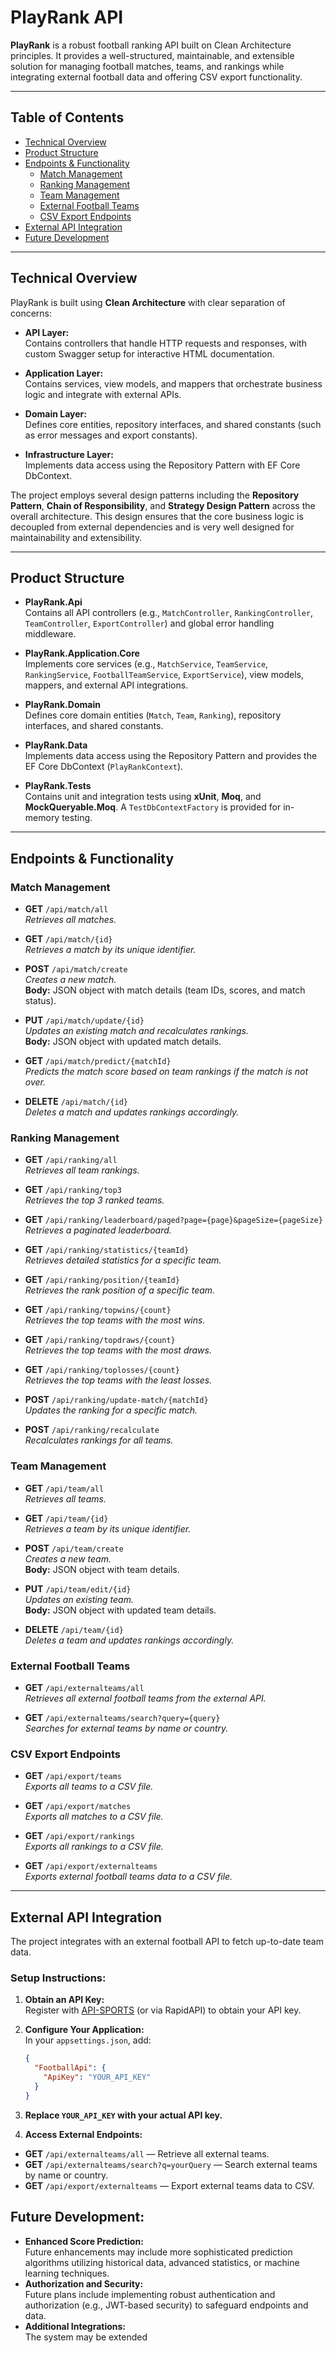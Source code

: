 # PlayRank API

**PlayRank** is a robust football ranking API built on Clean Architecture principles. It provides a well-structured, maintainable, and extensible solution for managing football matches, teams, and rankings while integrating external football data and offering CSV export functionality.

---

## Table of Contents

- [Technical Overview](#technical-overview)
- [Product Structure](#product-structure)
- [Endpoints & Functionality](#endpoints--functionality)
  - [Match Management](#match-management)
  - [Ranking Management](#ranking-management)
  - [Team Management](#team-management)
  - [External Football Teams](#external-football-teams)
  - [CSV Export Endpoints](#csv-export-endpoints)
- [External API Integration](#external-api-integration)
- [Future Development](#future-development)

---

## Technical Overview

PlayRank is built using **Clean Architecture** with clear separation of concerns:

- **API Layer:**  
  Contains controllers that handle HTTP requests and responses, with custom Swagger setup for interactive HTML documentation.

- **Application Layer:**  
  Contains services, view models, and mappers that orchestrate business logic and integrate with external APIs.

- **Domain Layer:**  
  Defines core entities, repository interfaces, and shared constants (such as error messages and export constants).

- **Infrastructure Layer:**  
  Implements data access using the Repository Pattern with EF Core DbContext.

The project employs several design patterns including the **Repository Pattern**, **Chain of Responsibility**, and **Strategy Design Pattern** across the overall architecture. This design ensures that the core business logic is decoupled from external dependencies and is very well designed for maintainability and extensibility.

---

## Product Structure

- **PlayRank.Api**  
  Contains all API controllers (e.g., `MatchController`, `RankingController`, `TeamController`, `ExportController`) and global error handling middleware.

- **PlayRank.Application.Core**  
  Implements core services (e.g., `MatchService`, `TeamService`, `RankingService`, `FootballTeamService`, `ExportService`), view models, mappers, and external API integrations.

- **PlayRank.Domain**  
  Defines core domain entities (`Match`, `Team`, `Ranking`), repository interfaces, and shared constants.

- **PlayRank.Data**  
  Implements data access using the Repository Pattern and provides the EF Core DbContext (`PlayRankContext`).

- **PlayRank.Tests**  
  Contains unit and integration tests using **xUnit**, **Moq**, and **MockQueryable.Moq**. A `TestDbContextFactory` is provided for in-memory testing.

---

## Endpoints & Functionality

### Match Management

- **GET** `/api/match/all`  
  *Retrieves all matches.*

- **GET** `/api/match/{id}`  
  *Retrieves a match by its unique identifier.*

- **POST** `/api/match/create`  
  *Creates a new match.*  
  **Body:** JSON object with match details (team IDs, scores, and match status).

- **PUT** `/api/match/update/{id}`  
  *Updates an existing match and recalculates rankings.*  
  **Body:** JSON object with updated match details.

- **GET** `/api/match/predict/{matchId}`  
  *Predicts the match score based on team rankings if the match is not over.*

- **DELETE** `/api/match/{id}`  
  *Deletes a match and updates rankings accordingly.*

### Ranking Management

- **GET** `/api/ranking/all`  
  *Retrieves all team rankings.*

- **GET** `/api/ranking/top3`  
  *Retrieves the top 3 ranked teams.*

- **GET** `/api/ranking/leaderboard/paged?page={page}&pageSize={pageSize}`  
  *Retrieves a paginated leaderboard.*

- **GET** `/api/ranking/statistics/{teamId}`  
  *Retrieves detailed statistics for a specific team.*

- **GET** `/api/ranking/position/{teamId}`  
  *Retrieves the rank position of a specific team.*

- **GET** `/api/ranking/topwins/{count}`  
  *Retrieves the top teams with the most wins.*

- **GET** `/api/ranking/topdraws/{count}`  
  *Retrieves the top teams with the most draws.*

- **GET** `/api/ranking/toplosses/{count}`  
  *Retrieves the top teams with the least losses.*

- **POST** `/api/ranking/update-match/{matchId}`  
  *Updates the ranking for a specific match.*

- **POST** `/api/ranking/recalculate`  
  *Recalculates rankings for all teams.*

### Team Management

- **GET** `/api/team/all`  
  *Retrieves all teams.*

- **GET** `/api/team/{id}`  
  *Retrieves a team by its unique identifier.*

- **POST** `/api/team/create`  
  *Creates a new team.*  
  **Body:** JSON object with team details.

- **PUT** `/api/team/edit/{id}`  
  *Updates an existing team.*  
  **Body:** JSON object with updated team details.

- **DELETE** `/api/team/{id}`  
  *Deletes a team and updates rankings accordingly.*

### External Football Teams

- **GET** `/api/externalteams/all`  
  *Retrieves all external football teams from the external API.*

- **GET** `/api/externalteams/search?query={query}`  
  *Searches for external teams by name or country.*

### CSV Export Endpoints

- **GET** `/api/export/teams`  
  *Exports all teams to a CSV file.*

- **GET** `/api/export/matches`  
  *Exports all matches to a CSV file.*

- **GET** `/api/export/rankings`  
  *Exports all rankings to a CSV file.*

- **GET** `/api/export/externalteams`  
  *Exports external football teams data to a CSV file.*

---

## External API Integration

The project integrates with an external football API to fetch up-to-date team data.

### **Setup Instructions:**

1. **Obtain an API Key:**  
   Register with [API-SPORTS](https://www.api-football.com/news/post/how-to-get-all-teams-and-their-ids) (or via RapidAPI) to obtain your API key.

2. **Configure Your Application:**  
   In your `appsettings.json`, add:
   ```json
   {
     "FootballApi": {
       "ApiKey": "YOUR_API_KEY"
     }
   }
   
3. **Replace `YOUR_API_KEY` with your actual API key.**

4. **Access External Endpoints:**
- **GET** `/api/externalteams/all` — Retrieve all external teams.
- **GET** `/api/externalteams/search?q=yourQuery` — Search external teams by name or country.
- **GET** `/api/export/externalteams` — Export external teams data to CSV.

## **Future Development:**
- **Enhanced Score Prediction:**  
  Future enhancements may include more sophisticated prediction algorithms utilizing historical data, advanced statistics, or machine learning techniques.
- **Authorization and Security:**  
  Future plans include implementing robust authentication and authorization (e.g., JWT-based security) to safeguard endpoints and data.
- **Additional Integrations:**  
  The system may be extended 
